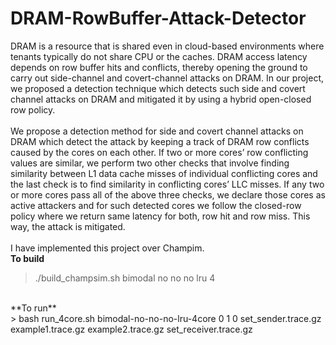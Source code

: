 # DRAM-RowBuffer-Attack-Detector
DRAM is a resource that is shared even in cloud-based environments where tenants typically do not share CPU or the caches. DRAM access latency depends on row buffer hits and conflicts, thereby opening the ground to carry out side-channel and covert-channel attacks on DRAM. In our project, we proposed a detection technique which detects such side and covert channel attacks on DRAM and mitigated it by using a hybrid open-closed row policy.<br/><br/>
We propose a detection method for side and covert channel attacks on DRAM which detect the attack by keeping a
track of DRAM row conflicts caused by the cores on each other. If two or more cores’ row conflicting values are similar,
we perform two other checks that involve finding similarity between L1 data cache misses of individual conflicting cores
and the last check is to find similarity in conflicting cores’ LLC misses. If any two or more cores pass all of the above
three checks, we declare those cores as active attackers and for such detected cores we follow the closed-row policy where
we return same latency for both, row hit and row miss. This way, the attack is mitigated.
<br/><br/>
I have implemented this project over Champim.
<br/>
**To build**<br/>
> ./build_champsim.sh bimodal no no no lru 4
<br/>
**To run**<br/>
> bash run_4core.sh bimodal-no-no-no-lru-4core 0 1 0 set_sender.trace.gz example1.trace.gz example2.trace.gz set_receiver.trace.gz

